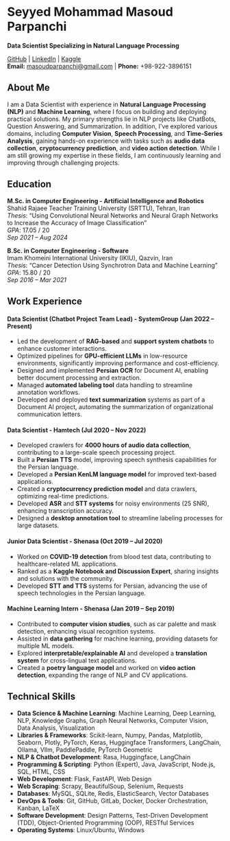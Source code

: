 # Seyyed Mohammad Masoud Parpanchi  
**Data Scientist Specializing in Natural Language Processing**

[GitHub](https://github.com/masoudMZB) | [LinkedIn](https://www.linkedin.com/in/masoud-parpanchi/) | [Kaggle](https://www.kaggle.com/masoudmzb)  
**Email:** masoudparpanchi@gmail.com | **Phone:** +98-922-3896151

## About Me

I am a Data Scientist with experience in **Natural Language Processing (NLP)** and **Machine Learning**, where I focus on building and deploying practical solutions. My primary strengths lie in NLP projects like ChatBots, Question Answering, and Summarization. In addition, I've explored various domains, including **Computer Vision**, **Speech Processing**, and **Time-Series Analysis**, gaining hands-on experience with tasks such as **audio data collection**, **cryptocurrency prediction**, and **video action detection**. While I am still growing my expertise in these fields, I am continuously learning and improving through challenging projects.

## Education

**M.Sc. in Computer Engineering - Artificial Intelligence and Robotics**  
Shahid Rajaee Teacher Training University (SRTTU), Tehran, Iran  
*Thesis*: “Using Convolutional Neural Networks and Neural Graph Networks to Increase the Accuracy of Image Classification”  
*GPA*: 17.05 / 20  
*Sep 2021 – Aug 2024*

**B.Sc. in Computer Engineering - Software**  
Imam Khomeini International University (IKIU), Qazvin, Iran  
*Thesis*: “Cancer Detection Using Synchrotron Data and Machine Learning”  
*GPA*: 15.80 / 20  
*Sep 2016 – Mar 2021*


## Work Experience

#### **Data Scientist (Chatbot Project Team Lead) - SystemGroup** (Jan 2022 – Present)  
  - Led the development of **RAG-based** and **support system chatbots** to enhance customer interactions.  
  - Optimized pipelines for **GPU-efficient LLMs** in low-resource environments, significantly improving performance and cost-efficiency.  
  - Designed and implemented **Persian OCR** for Document AI, enabling better document processing and extraction.  
  - Managed **automated labeling tool** data handling to streamline annotation workflows.  
  - Developed and deployed **text summarization** systems as part of a Document AI project, automating the summarization of organizational communication letters.

#### **Data Scientist - Hamtech** (Jul 2020 – Nov 2022)  
  - Developed crawlers for **4000 hours of audio data collection**, contributing to a large-scale speech processing project.  
  - Built a **Persian TTS** model, improving speech synthesis capabilities for the Persian language.  
  - Developed a **Persian KenLM language model** for improved text-based applications.  
  - Created a **cryptocurrency prediction model** and data crawlers, optimizing real-time predictions.  
  - Developed **ASR** and **STT systems** for noisy environments (25 SNR), enhancing transcription accuracy.  
  - Designed a **desktop annotation tool** to streamline labeling processes for large datasets.

#### **Junior Data Scientist - Shenasa** (Oct 2019 – Jul 2020)  
  - Worked on **COVID-19 detection** from blood test data, contributing to healthcare-related ML applications.  
  - Ranked as a **Kaggle Notebook and Discussion Expert**, sharing insights and solutions with the community.  
  - Developed **STT and TTS** systems for Persian, advancing the use of speech technologies in the Persian language.

#### **Machine Learning Intern - Shenasa** (Jan 2019 – Sep 2019)  
  - Contributed to **computer vision studies**, such as car palette and mask detection, enhancing visual recognition systems.  
  - Assisted in **data gathering** for machine learning, providing datasets for multiple ML models.  
  - Explored **interpretable/explainable AI** and developed a **translation system** for cross-lingual text applications.  
  - Created a **poetry language model** and worked on **video action detection**, expanding the range of NLP and CV applications.





## Technical Skills

- **Data Science & Machine Learning**: Machine Learning, Deep Learning, NLP, Knowledge Graphs, Graph Neural Networks, Computer Vision, Data Analysis, Visualization
- **Libraries & Frameworks**: Scikit-learn, Numpy, Pandas, Matplotlib, Seaborn, Plotly, PyTorch, Keras, Huggingface Transformers, LangChain, Ollama, Vllm, PaddlePaddle, PyTorch Geometric
- **NLP & Chatbot Development**: Rasa, Huggingface, LangChain
- **Programming & Scripting**: Python (Expert), Java, JavaScript, Node.js, SQL, HTML, CSS
- **Web Development**: Flask, FastAPI, Web Design
- **Web Scraping**: Scrapy, BeautifulSoup, Selenium, Requests
- **Databases**: MySQL, SQLite, Redis, ElasticSearch, Vector Databases
- **DevOps & Tools**: Git, GitHub, GitLab, Docker, Docker Orchestration, Kanban, LaTeX
- **Software Development**: Design Patterns, Test-Driven Development (TDD), Object-Oriented Programming (OOP), RESTful Services
- **Operating Systems**: Linux/Ubuntu, Windows


